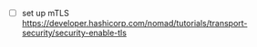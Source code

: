 * [ ] set up mTLS <https://developer.hashicorp.com/nomad/tutorials/transport-security/security-enable-tls>
